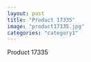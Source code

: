 ```yaml
---
layout: post
title: "Product 17335"
image: "product17335.jpg"
categories: "category1"
---
```

Product 17335
